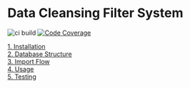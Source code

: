 Data Cleansing Filter System
============================

![ci build](https://github.com/samsonasik/data-cleansing-filter-system/workflows/ci%20build/badge.svg)
[![Code Coverage](https://codecov.io/gh/samsonasik/data-cleansing-filter-system/branch/master/graph/badge.svg)](https://codecov.io/gh/samsonasik/data-cleansing-filter-system)

[1. Installation](/docs/installation.md)\
[2. Database Structure](/docs/database-structure.md)\
[3. Import Flow](/docs/flow.md)\
[4. Usage](/docs/usage.md)\
[5. Testing](/docs/testing.md)